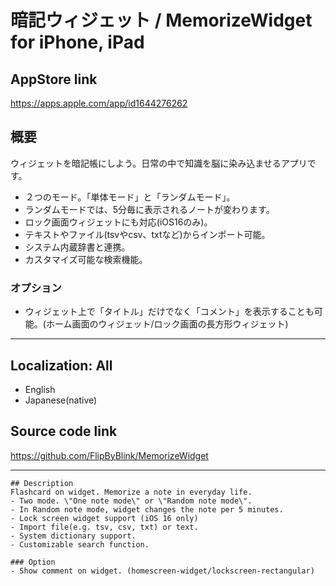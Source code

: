 
# 暗記ウィジェット / MemorizeWidget for iPhone, iPad

## AppStore link
https://apps.apple.com/app/id1644276262

## 概要
ウィジェットを暗記帳にしよう。日常の中で知識を脳に染み込ませるアプリです。
- ２つのモード。「単体モード」と「ランダムモード」。
- ランダムモードでは、5分毎に表示されるノートが変わります。
- ロック画面ウィジェットにも対応(iOS16のみ)。
- テキストやファイル(tsvやcsv、txtなど)からインポート可能。
- システム内蔵辞書と連携。
- カスタマイズ可能な検索機能。

### オプション
- ウィジェット上で「タイトル」だけでなく「コメント」を表示することも可能。(ホーム画面のウィジェット/ロック画面の長方形ウィジェット)

---

## Localization: All
- English
- Japanese(native)

## Source code link
https://github.com/FlipByBlink/MemorizeWidget

---




```
## Description
Flashcard on widget. Memorize a note in everyday life.
- Two mode. \"One note mode\" or \"Random note mode\".
- In Random note mode, widget changes the note per 5 minutes.
- Lock screen widget support (iOS 16 only)
- Import file(e.g. tsv, csv, txt) or text.
- System dictionary support.
- Customizable search function.

### Option
- Show comment on widget. (homescreen-widget/lockscreen-rectangular)
```
